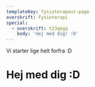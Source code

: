 ```yaml
---
templateKey: fysioterapeut-page
overskrift: Fysioterapi
special:
  - overskrift: t23qegq
    body: 'Hej med dig! :D'
---
```

Vi starter lige helt forfra :D

# Hej med dig :D
